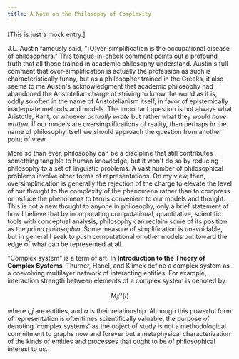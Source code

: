 ```yaml
---
title: A Note on the Philosophy of Complexity
---
```

[This is just a mock entry.]

J.L. Austin famously said, "[O]ver-simplification is the occupational disease of philosophers." This tongue-in-cheek comment points out a profound truth that all those trained in academic philosophy understand. Austin's full comment that over-simplification is actually the profession as such is characteristically funny, but as a philosopher trained in the Greeks, it also seems to me Austin's acknowledgment that academic philosophy had abandoned the Aristotelian charge of striving to know the world as it is, oddly so often in the name of Aristotelianism itself, in favor of epistemically inadequate methods and models. The important question is not always what Aristotle, Kant, or whoever *actually wrote* but rather what they *would have written.* If our models are oversimplifications of reality, then perhaps in the name of philosophy itself we should approach the question from another point of view.

More so than ever, philosophy can be a discipline that still contributes something tangible to human knowledge, but it won't do so by reducing philosophy to a set of linguistic problems. A vast number of philosophical problems involve other forms of representations. On my view, then, oversimplification is generally the rejection of the charge to elevate the level of our thought to the complexity of the phenomena rather than to compress or reduce the phenomena to terms convenient to our models and thought. This is not a new thought to anyone in philosophy, only a brief statement of how I believe that by incorporating computational, quantitative, scientific tools with conceptual analysis, philosophy can reclaim some of its position as the *prima philosophia*. Some measure of simplification is unavoidable, but in general I seek to push computational or other models out toward the edge of what can be represented at all.

"Complex system" is a term of art. In **Introduction to the Theory of Complex Systems**, Thurner, Hanel, and Klimek define a complex system as a coevolving multilayer network of interacting entities. For example, interaction strength between elements of a complex system is denoted by:

$$
M_{ij}^\alpha(t)
$$

where $i,j$ are entities, and $\alpha$ is their relationship. Although this powerful form of representation is oftentimes scientifically valuable, the purpose of denoting 'complex systems' as the object of study is not a methodological commitment to graphs now and forever but a metaphysical characterization of the kinds of entities and processes that ought to be of philosophical interest to us.